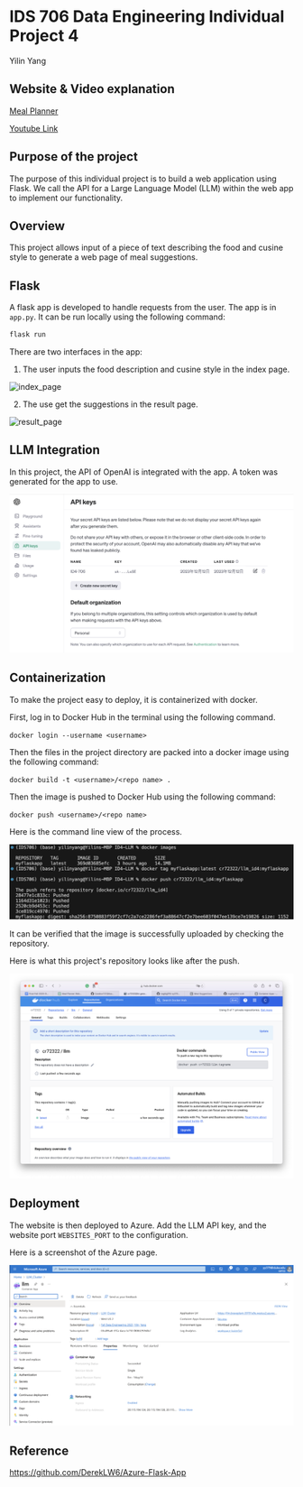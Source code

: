 
# IDS 706 Data Engineering Individual Project 4

Yilin Yang 

## Website & Video explanation
[Meal Planner](https://llm.braveplant-39791e9e.westus2.azurecontainerapps.io/get_meal_suggestions)


[Youtube Link]()

## Purpose of the project

The purpose of this individual project is to build a web application using Flask. We call the API for a Large Language Model (LLM) within the web app to implement our functionality.


## Overview

This project allows input of a piece of text describing the food and cusine style to generate a web page of meal suggestions.

## Flask

A flask app is developed to handle requests from the user. The app is in `app.py`. It can be run locally using the following command:

```bash
flask run
```

There are two interfaces in the app: 

1. The user inputs the food description and cusine style in the index page.

![index_page](pics/input.png)

2. The use get the suggestions in the result page.

![result_page](pics/output.png)

## LLM Integration

In this project, the API of OpenAI is integrated with the app. A token was generated for the app to use.

![openai](pics/openai_api.png)

## Containerization

To make the project easy to deploy, it is containerized with docker.

First, log in to Docker Hub in the terminal using the following command.

`docker login --username <username>`


Then the files in the project directory are packed into a docker image using the following command:

`docker build -t <username>/<repo name> .`


Then the image is pushed to Docker Hub using the following command:

`docker push <username>/<repo name>`

Here is the command line view of the process.

![docker_hub](pics/push_commands.png)

It can be verified that the image is successfully uploaded by checking the repository.

Here is what this project's repository looks like after the push.

![docker_hub_repo](pics/docker_hub.png)

## Deployment

The website is then deployed to Azure. Add the LLM API key, and the website port `WEBSITES_PORT` to the configuration.

Here is a screenshot of the Azure page.

![app service](pics/azure.png)

## Reference
https://github.com/DerekLW6/Azure-Flask-App





